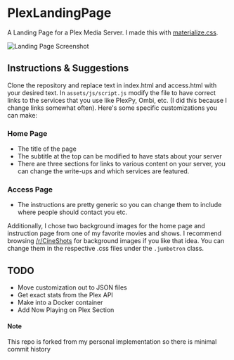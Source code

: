 # PlexLandingPage

A Landing Page for a Plex Media Server. I made this with [materialize.css](http://materializecss.com/).

![Landing Page Screenshot](https://i.imgur.com/b4VsdO4.jpg)

## Instructions & Suggestions
Clone the repository and replace text in index.html and access.html with your desired text. In ```assets/js/script.js``` modify the file to have correct links to the services that you use like PlexPy, Ombi, etc. (I did this because I change links somewhat often). Here's some specific customizations you can make:

### Home Page
* The title of the page
* The subtitle at the top can be modified to have stats about your server
* There are three sections for links to various content on your server, you can change the write-ups and which services are featured.

### Access Page
* The instructions are pretty generic so you can change them to include where people should contact you etc.


Additionally, I chose two background images for the home page and instruction page from one of my favorite movies and shows. I recommend browsing [/r/CineShots](https://www.reddit.com/r/CineShots/) for background images if you like that idea. You can change them in the respective .css files under the ```.jumbotron``` class.


## TODO
* Move customization out to JSON files
* Get exact stats from the Plex API
* Make into a Docker container
* Add Now Playing on Plex Section

#### Note
This repo is forked from my personal implementation so there is minimal commit history
